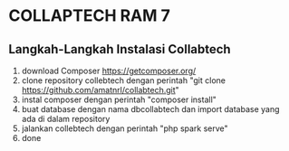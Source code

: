 # COLLAPTECH RAM 7

## Langkah-Langkah Instalasi Collabtech

1. download Composer https://getcomposer.org/
2. clone repository collebtech dengan perintah "git clone https://github.com/amatnrl/collabtech.git"
3. instal composer dengan perintah "composer install"
4. buat database dengan nama dbcollabtech dan import database yang ada di dalam repository
5. jalankan collebtech dengan perintah "php spark serve"
6. done

